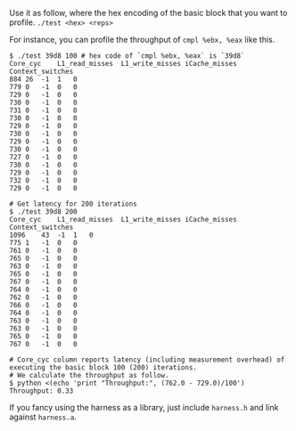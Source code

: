 Use it as follow, where <hex> the hex encoding of the basic block that you want to profile.
`./test <hex> <reps>`

For instance, you can profile the throughput of `cmpl %ebx, %eax` like this.

```
$ ./test 39d8 100 # hex code of `cmpl %ebx, %eax` is `39d8`
Core_cyc	L1_read_misses	L1_write_misses	iCache_misses	Context_switches
884	26	-1	1	0
779	0	-1	0	0
729	0	-1	0	0
730	0	-1	0	0
731	0	-1	0	0
730	0	-1	0	0
729	0	-1	0	0
730	0	-1	0	0
729	0	-1	0	0
730	0	-1	0	0
727	0	-1	0	0
730	0	-1	0	0
729	0	-1	0	0
732	0	-1	0	0
729	0	-1	0	0

# Get latency for 200 iterations 
$ ./test 39d8 200
Core_cyc	L1_read_misses	L1_write_misses	iCache_misses	Context_switches
1096	43	-1	1	0
775	1	-1	0	0
761	0	-1	0	0
765	0	-1	0	0
763	0	-1	0	0
765	0	-1	0	0
767	0	-1	0	0
764	0	-1	0	0
762	0	-1	0	0
766	0	-1	0	0
764	0	-1	0	0
763	0	-1	0	0
763	0	-1	0	0
765	0	-1	0	0
767	0	-1	0	0

# Core_cyc column reports latency (including measurement overhead) of executing the basic block 100 (200) iterations.
# We calculate the throughput as follow.
$ python <(echo 'print "Throughput:", (762.0 - 729.0)/100')
Throughput: 0.33
```

If you fancy using the harness as a library, just include `harness.h` and link against `harness.a`.
